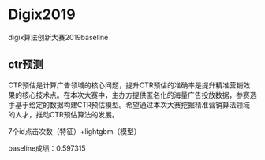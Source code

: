 # Digix2019
digix算法创新大赛2019baseline

ctr预测
--------

CTR预估是计算广告领域的核心问题，提升CTR预估的准确率是提升精准营销效果的核心技术点。在本次大赛中，主办方提供匿名化的海量广告投放数据，参赛选手基于给定的数据构建CTR预估模型。希望通过本次大赛挖掘精准营销算法领域的人才，推动CTR预估算法的发展。

7个id点击次数（特征）+lightgbm（模型）

baseline成绩：0.597315

![]()
